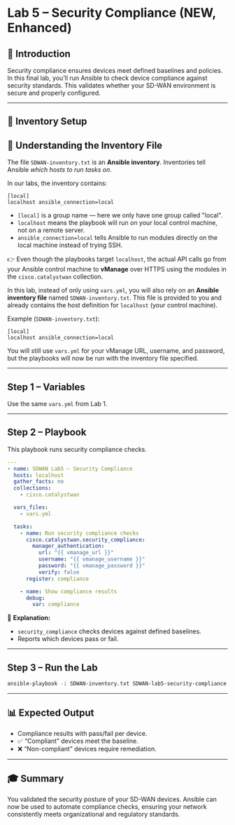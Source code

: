 # Lab 5 – Security Compliance (NEW, Enhanced)

## 📘 Introduction
Security compliance ensures devices meet defined baselines and policies. In this final lab, you’ll run Ansible to check device compliance against security standards. This validates whether your SD-WAN environment is secure and properly configured.

---

## 📂 Inventory Setup
## 🔎 Understanding the Inventory File

The file `SDWAN-inventory.txt` is an **Ansible inventory**. Inventories tell Ansible *which hosts to run tasks on*.

In our labs, the inventory contains:
```
[local]
localhost ansible_connection=local
```

- `[local]` is a group name — here we only have one group called "local".  
- `localhost` means the playbook will run on your local control machine, not on a remote server.  
- `ansible_connection=local` tells Ansible to run modules directly on the local machine instead of trying SSH.

👉 Even though the playbooks target `localhost`, the actual API calls go from your Ansible control machine to **vManage** over HTTPS using the modules in the `cisco.catalystwan` collection.


In this lab, instead of only using `vars.yml`, you will also rely on an **Ansible inventory file** named `SDWAN-inventory.txt`.
This file is provided to you and already contains the host definition for `localhost` (your control machine).

Example (`SDWAN-inventory.txt`):
```
[local]
localhost ansible_connection=local
```
You will still use `vars.yml` for your vManage URL, username, and password, but the playbooks will now be run with the inventory file specified.

---

## Step 1 – Variables
Use the same `vars.yml` from Lab 1.

---

## Step 2 – Playbook
This playbook runs security compliance checks.

```yaml
---
- name: SDWAN Lab5 — Security Compliance
  hosts: localhost
  gather_facts: no
  collections:
    - cisco.catalystwan

  vars_files:
    - vars.yml

  tasks:
    - name: Run security compliance checks
      cisco.catalystwan.security_compliance:
        manager_authentication:
          url: "{{ vmanage_url }}"
          username: "{{ vmanage_username }}"
          password: "{{ vmanage_password }}"
          verify: false
      register: compliance

    - name: Show compliance results
      debug:
        var: compliance
```

🔎 **Explanation:**  
- `security_compliance` checks devices against defined baselines.  
- Reports which devices pass or fail.

---

## Step 3 – Run the Lab
```bash
ansible-playbook -i SDWAN-inventory.txt SDWAN-lab5-security-compliance.yml
```

---

## 📊 Expected Output
- Compliance results with pass/fail per device.  
- ✅ “Compliant” devices meet the baseline.  
- ❌ “Non-compliant” devices require remediation.

---

## 🎓 Summary
You validated the security posture of your SD-WAN devices. Ansible can now be used to automate compliance checks, ensuring your network consistently meets organizational and regulatory standards.
